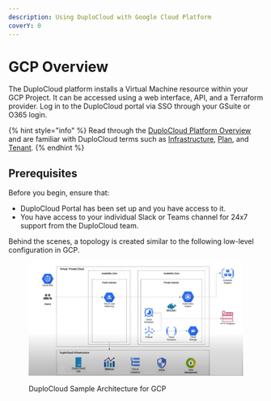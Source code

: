 ```yaml
---
description: Using DuploCloud with Google Cloud Platform
coverY: 0
---
```


# GCP Overview

The DuploCloud platform installs a Virtual Machine resource within your GCP Project. It can be accessed using a web interface, API, and a Terraform provider. Log in to the DuploCloud portal via SSO through your GSuite or O365 login.&#x20;

{% hint style="info" %}
Read through the [DuploCloud Platform Overview](../) and are familiar with DuploCloud terms such as [Infrastructure](../getting-started-1/application-focussed-interface/infrastructure.md), [Plan](../getting-started-1/application-focussed-interface/plan.md), and [Tenant](../getting-started-1/application-focussed-interface/tenant/).
{% endhint %}

## Prerequisites

Before you begin, ensure that:

* DuploCloud Portal has been set up and you have access to it.
* You have access to your individual Slack or Teams channel for 24x7 support from the DuploCloud team.

Behind the scenes, a topology is created similar to the following low-level configuration in GCP.

<figure><img src="../.gitbook/assets/GCP_Rough_Top.png" alt=""><figcaption><p>DuploCloud Sample Architecture for GCP</p></figcaption></figure>
